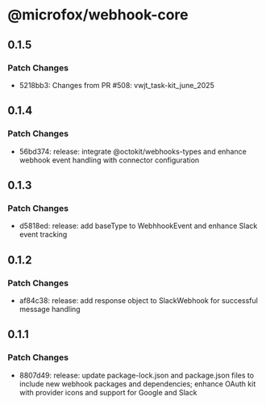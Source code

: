 # @microfox/webhook-core

## 0.1.5

### Patch Changes

- 5218bb3: Changes from PR #508: vwjt_task-kit_june_2025

## 0.1.4

### Patch Changes

- 56bd374: release: integrate @octokit/webhooks-types and enhance webhook event handling with connector configuration

## 0.1.3

### Patch Changes

- d5818ed: release: add baseType to WebhhookEvent and enhance Slack event tracking

## 0.1.2

### Patch Changes

- af84c38: release: add response object to SlackWebhook for successful message handling

## 0.1.1

### Patch Changes

- 8807d49: release: update package-lock.json and package.json files to include new webhook packages and dependencies; enhance OAuth kit with provider icons and support for Google and Slack
